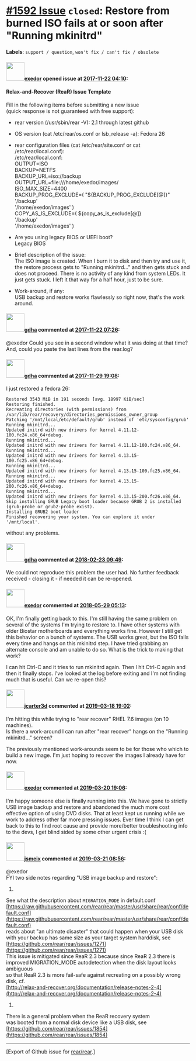 [\#1592 Issue](https://github.com/rear/rear/issues/1592) `closed`: Restore from burned ISO fails at or soon after "Running mkinitrd"
====================================================================================================================================

**Labels**: `support / question`, `won't fix / can't fix / obsolete`

#### <img src="https://avatars.githubusercontent.com/u/6391864?u=f29593e509021c433bdf23c37efbe71f8ced8a6e&v=4" width="50">[exedor](https://github.com/exedor) opened issue at [2017-11-22 04:10](https://github.com/rear/rear/issues/1592):

#### Relax-and-Recover (ReaR) Issue Template

Fill in the following items before submitting a new issue  
(quick response is not guaranteed with free support):

-   rear version (/usr/sbin/rear -V): 2.1 through latest github

-   OS version (cat /etc/rear/os.conf or lsb\_release -a): Fedora 26

-   rear configuration files (cat /etc/rear/site.conf or cat
    /etc/rear/local.conf):  
    /etc/rear/local.conf:  
    OUTPUT=ISO  
    BACKUP=NETFS  
    BACKUP\_URL=iso://backup  
    OUTPUT\_URL=file:///home/exedor/images/  
    ISO\_MAX\_SIZE=4400  
    BACKUP\_PROG\_EXCLUDE=( "${BACKUP\_PROG\_EXCLUDE\[@\]}"  
    '/backup'  
    '/home/exedor/images' )  
    COPY\_AS\_IS\_EXCLUDE=( ${copy\_as\_is\_exclude\[@\]}  
    '/backup'  
    '/home/exedor/images' )

-   Are you using legacy BIOS or UEFI boot?  
    Legacy BIOS

-   Brief description of the issue:  
    The ISO image is created. When I burn it to disk and then try and
    use it, the restore process gets to "Running mkinitrd..." and then
    gets stuck and does not proceed. There is no activity of any kind
    from system LEDs. It just gets stuck. I left it that way for a half
    hour, just to be sure.

-   Work-around, if any:  
    USB backup and restore works flawlessly so right now, that's the
    work around.

#### <img src="https://avatars.githubusercontent.com/u/888633?u=cdaeb31efcc0048d3619651aa18dd4b76e636b21&v=4" width="50">[gdha](https://github.com/gdha) commented at [2017-11-22 07:26](https://github.com/rear/rear/issues/1592#issuecomment-346265248):

@exedor Could you see in a second window what it was doing at that time?
And, could you paste the last lines from the rear.log?

#### <img src="https://avatars.githubusercontent.com/u/888633?u=cdaeb31efcc0048d3619651aa18dd4b76e636b21&v=4" width="50">[gdha](https://github.com/gdha) commented at [2017-11-29 19:08](https://github.com/rear/rear/issues/1592#issuecomment-347963626):

I just restored a fedora 26:

    Restored 3543 MiB in 191 seconds [avg. 18997 KiB/sec]
    Restoring finished.
    Recreating directories (with permissions) from /var/lib/rear/recovery/directories_permissions_owner_group
    Patching '/mnt/local/etc/default/grub' instead of 'etc/sysconfig/grub'
    Running mkinitrd...
    Updated initrd with new drivers for kernel 4.11.12-100.fc24.x86_64+debug.
    Running mkinitrd...
    Updated initrd with new drivers for kernel 4.11.12-100.fc24.x86_64.
    Running mkinitrd...
    Updated initrd with new drivers for kernel 4.13.15-100.fc25.x86_64+debug.
    Running mkinitrd...
    Updated initrd with new drivers for kernel 4.13.15-100.fc25.x86_64.
    Running mkinitrd...
    Updated initrd with new drivers for kernel 4.13.15-200.fc26.x86_64+debug.
    Running mkinitrd...
    Updated initrd with new drivers for kernel 4.13.15-200.fc26.x86_64.
    Skip installing GRUB Legacy boot loader because GRUB 2 is installed (grub-probe or grub2-probe exist).
    Installing GRUB2 boot loader
    Finished recovering your system. You can explore it under '/mnt/local'.

without any problems.

#### <img src="https://avatars.githubusercontent.com/u/888633?u=cdaeb31efcc0048d3619651aa18dd4b76e636b21&v=4" width="50">[gdha](https://github.com/gdha) commented at [2018-02-23 09:49](https://github.com/rear/rear/issues/1592#issuecomment-367961390):

We could not reproduce this problem the user had. No further feedback
received - closing it - if needed it can be re-opened.

#### <img src="https://avatars.githubusercontent.com/u/6391864?u=f29593e509021c433bdf23c37efbe71f8ced8a6e&v=4" width="50">[exedor](https://github.com/exedor) commented at [2018-05-29 05:13](https://github.com/rear/rear/issues/1592#issuecomment-392654839):

OK, I'm finally getting back to this. I'm still having the same problem
on several of the systems I'm trying to restore to. I have other systems
with older Biostar motherboards and everything works fine. However I
still get this behavior on a bunch of systems. The USB works great, but
the ISO fails every time and hangs on this mkinitrd step. I have tried
grabbing an alternate console and am unable to do so. What is the trick
to making that work?

I can hit Ctrl-C and it tries to run mkinitrd again. Then I hit Ctrl-C
again and then it finally stops. I've looked at the log before exiting
and I'm not finding much that is useful. Can we re-open this?

#### <img src="https://avatars.githubusercontent.com/u/48693522?v=4" width="50">[jcarter3d](https://github.com/jcarter3d) commented at [2019-03-18 19:02](https://github.com/rear/rear/issues/1592#issuecomment-474057649):

I'm hitting this while trying to "rear recover" RHEL 7.6 images (on 10
machines).  
Is there a work-around I can run after "rear recover" hangs on the
"Running mkinitrd..." screen?

The previously mentioned work-arounds seem to be for those who which to
build a new image. I'm just hoping to recover the images I already have
for now.

#### <img src="https://avatars.githubusercontent.com/u/6391864?u=f29593e509021c433bdf23c37efbe71f8ced8a6e&v=4" width="50">[exedor](https://github.com/exedor) commented at [2019-03-20 19:06](https://github.com/rear/rear/issues/1592#issuecomment-474986804):

I'm happy someone else is finally running into this. We have gone to
strictly USB image backup and restore and abandoned the much more cost
effective option of using DVD disks. That at least kept us running while
we work to address other far more pressing issues. Ever time I think I
can get back to this to find root cause and provide more/better
troubleshooting info to the devs, I get blind sided by some other urgent
crisis :(

#### <img src="https://avatars.githubusercontent.com/u/1788608?u=925fc54e2ce01551392622446ece427f51e2f0ce&v=4" width="50">[jsmeix](https://github.com/jsmeix) commented at [2019-03-21 08:56](https://github.com/rear/rear/issues/1592#issuecomment-475152275):

@exedor  
FYI two side notes regarding "USB image backup and restore":

1.  

See what the description about `MIGRATION_MODE` in default.conf  
[https://raw.githubusercontent.com/rear/rear/master/usr/share/rear/conf/default.conf](https://raw.githubusercontent.com/rear/rear/master/usr/share/rear/conf/default.conf)  
reads about "an ultimate disaster" that could happen when your USB
disk  
with your backup has same size as your target system harddisk, see  
[https://github.com/rear/rear/issues/1271](https://github.com/rear/rear/issues/1271)  
This issue is mitigated since ReaR 2.3 because since ReaR 2.3 there is  
improved MIGRATION\_MODE autodetection when the disk layout looks
ambiguous  
so that ReaR 2.3 is more fail-safe against recreating on a possibly
wrong disk, cf.  
[http://relax-and-recover.org/documentation/release-notes-2-4](http://relax-and-recover.org/documentation/release-notes-2-4)

1.  

There is a general problem when the ReaR recovery system  
was booted from a normal disk device like a USB disk, see  
[https://github.com/rear/rear/issues/1854](https://github.com/rear/rear/issues/1854)

------------------------------------------------------------------------

\[Export of Github issue for
[rear/rear](https://github.com/rear/rear).\]
